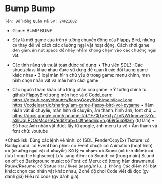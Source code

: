 # Bump Bump
 
	Tên: Đỗ Hồng Quân Mã SV: 24021602

* Game: BUMP BUMP
* Đây là một game dựa trên ý tưởng chuyển động của Flappy Bird, nhưng có thay đổi về cách các chướng ngại vật hoạt động. Cách chơi game đơn giản: ấn nút space để nhảy nhắm không chạm vào các chướng ngại vật.



* Các tính năng và thuật toán được sử dụng:
•	Thư viện SDL2 -Các struct/class khác nhau được sử dụng để quản lí các đối tượng game khác nhau
•	3 loại màn hình chủ yếu ở trong game: menu chính, màn hình chọn nhân vật và màn hình chơi game
* Các nguồn tham khảo cho từng phần của game:
•	Ý tưởng chính từ github FlappyBird trong môn học và ở CodeLearn: https://github.com/chauttm/flappyCopy/blob/main/level.cpp
https://codelearn.io/sharing/lam-game-flappy-bird-voi-pygame
•	Hàm nhân vật di chuyển, màn hình di chuyển, âm thanh, hình ảnh, font chữ,..: https://docs.google.com/document/d/1FZ3jTqHxtyZznNWiJmmve0zYu_aSliUqLP2OsMcdehQ/edit?tab=t.0#heading=h.g69r5ua9lzeh (tự làm)
•	Đồ hoa: Ảnh nhân vật được lấy từ google, ảnh menu tự vẽ
•	Âm thanh và font chữ: youtube 



*Checklisk: 
	Dùng các lệnh vẽ hình: có (SDL_RenderCopyEx)
	Texture: có
	Background: có
	Event bàn phím: có 
	Event chuột: có
	Animation (hoạt hình) có (chướng ngại vật di chuyển)
	Xử lý va chạm: có
	Score (có tính điểm): có (lưu trong file highscore)
	Lưu bảng điểm: có
	Sound: có (trong main)
	Sound on off: có
	Background music: có
	Font: có 
	Menu: có (trong hàm drawmenu)
	Pause/Resume: có
	Status bar / lives (mạng/máu...): không
	Các điểm nổi bật khác: chọn các nhân vật khác nhau, 2 chế độ chơi
	Code viết dễ đọc (gv đánh giá)
	Hiểu rõ code (gv đánh giá)


